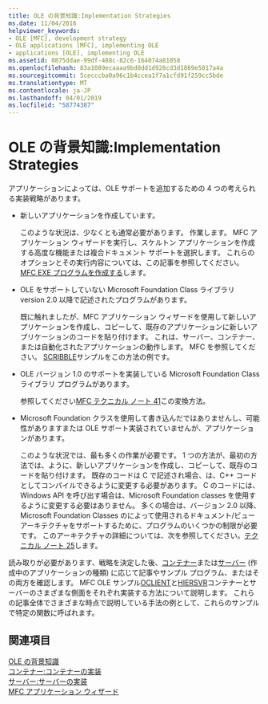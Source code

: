 ```yaml
---
title: OLE の背景知識:Implementation Strategies
ms.date: 11/04/2016
helpviewer_keywords:
- OLE [MFC], development strategy
- OLE applications [MFC], implementing OLE
- applications [OLE], implementing OLE
ms.assetid: 0875ddae-99df-488c-82c6-164074a81058
ms.openlocfilehash: 83a1089ecaaaa9bd0dd1d928cd3d1869e5017a4a
ms.sourcegitcommit: 5cecccba0a96c1b4ccea1f7a1cfd91f259cc5bde
ms.translationtype: MT
ms.contentlocale: ja-JP
ms.lasthandoff: 04/01/2019
ms.locfileid: "58774387"
---
```

# <a name="ole-background-implementation-strategies"></a>OLE の背景知識:Implementation Strategies

アプリケーションによっては、OLE サポートを追加するための 4 つの考えられる実装戦略があります。

- 新しいアプリケーションを作成しています。

   このような状況は、少なくとも通常必要があります。 作業します。 MFC アプリケーション ウィザードを実行し、スケルトン アプリケーションを作成する高度な機能または複合ドキュメント サポートを選択します。 これらのオプションとその実行内容については、この記事を参照してください。 [MFC EXE プログラムを作成する](../mfc/reference/mfc-application-wizard.md)します。

- OLE をサポートしていない Microsoft Foundation Class ライブラリ version 2.0 以降で記述されたプログラムがあります。

   既に触れましたが、MFC アプリケーション ウィザードを使用して新しいアプリケーションを作成し、コピーして、既存のアプリケーションに新しいアプリケーションのコードを貼り付けます。 これは、サーバー、コンテナー、または自動化されたアプリケーションの動作します。 MFC を参照してください。 [SCRIBBLE](../overview/visual-cpp-samples.md)サンプルをこの方法の例です。

- OLE バージョン 1.0 のサポートを実装している Microsoft Foundation Class ライブラリ プログラムがあります。

   参照してください[MFC テクニカル ノート 41](../mfc/tn041-mfc-ole1-migration-to-mfc-ole-2.md)この変換方法。

- Microsoft Foundation クラスを使用して書き込んだではありませんし、可能性がありますまたは OLE サポート実装されていませんが、アプリケーションがあります。

   このような状況では、最も多くの作業が必要です。 1 つの方法が、最初の方法では、ように、新しいアプリケーションを作成し、コピーして、既存のコードを貼り付けます。 既存のコードは C で記述され場合、は、C++ コードとしてコンパイルできるように変更する必要があります。 C のコードには、Windows API を呼び出す場合は、Microsoft Foundation classes を使用するように変更する必要はありません。 多くの場合は、バージョン 2.0 以降、Microsoft Foundation Classes のによって使用されるドキュメント/ビュー アーキテクチャをサポートするために、プログラムのいくつかの制限が必要です。 このアーキテクチャの詳細については、次を参照してください。[テクニカル ノート 25](../mfc/tn025-document-view-and-frame-creation.md)します。

読み取りが必要があります、戦略を決定した後、[コンテナー](../mfc/containers.md)または[サーバー](../mfc/servers.md) (作成中のアプリケーションの種類) に応じて記事やサンプル プログラム、またはその両方を確認します。 MFC OLE サンプル[OCLIENT](../overview/visual-cpp-samples.md)と[HIERSVR](../overview/visual-cpp-samples.md)コンテナーとサーバーのさまざまな側面をそれぞれ実装する方法について説明します。 これらの記事全体でさまざまな時点で説明している手法の例として、これらのサンプルで特定の関数に呼ばれます。

## <a name="see-also"></a>関連項目

[OLE の背景知識](../mfc/ole-background.md)<br/>
[コンテナー:コンテナーの実装](../mfc/containers-implementing-a-container.md)<br/>
[サーバー:サーバーの実装](../mfc/servers-implementing-a-server.md)<br/>
[MFC アプリケーション ウィザード](../mfc/reference/mfc-application-wizard.md)
